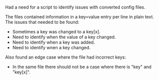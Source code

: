 Had a need for a script to identify issues with converted config files.

The files contained information in a key=value entry per line in plain text.
The issues that needed to be found:
  - Sometimes a key was changed to a key[x].
  - Need to identify when the value of a key changed.
  - Need to identify when a key was added.
  - Need to identify wnen a key changed.

Also found an edge case where the file had incorrect keys:
  - In the same file there should not be a case where there is "key" and "key[x]".


